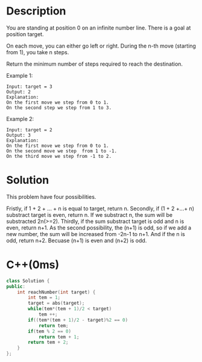 # Description
You are standing at position 0 on an infinite number line. There is a goal at position target.

On each move, you can either go left or right. During the n-th move (starting from 1), you take n steps.

Return the minimum number of steps required to reach the destination.

Example 1:
```
Input: target = 3
Output: 2
Explanation:
On the first move we step from 0 to 1.
On the second step we step from 1 to 3.
```
Example 2:
```
Input: target = 2
Output: 3
Explanation:
On the first move we step from 0 to 1.
On the second move we step  from 1 to -1.
On the third move we step from -1 to 2.
```
# Solution
This problem have four possibilities. 

Fristly, if 1 + 2 + ... + n is equal to target, return n. 
Secondly, if (1 + 2 +...+ n) substract target is even, return n. If we substract n, the sum will be substracted 2n(>=2). 
Thirdly, if the sum substract target is odd and n is even, return n+1. As the second possibility, the (n+1) is odd, so if we add a new number, the sum will be increased from -2n-1 to n+1. And if the n is odd, return n+2. Becuase (n+1) is even  and (n+2) is odd.
# C++(0ms)
```cpp
class Solution {
public:
    int reachNumber(int target) {
        int tem = 1;
        target = abs(target);
        while(tem*(tem + 1)/2 < target)
            tem ++;
        if((tem*(tem + 1)/2 - target)%2 == 0)
            return tem;
        if(tem % 2 == 0)
            return tem + 1;
        return tem + 2;
    }
};
```
